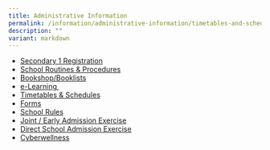 ```yaml
---
title: Administrative Information
permalink: /information/administrative-information/timetables-and-schedules/classtime-table/
description: ""
variant: markdown
---
```

<ul>
<li><a href="/information/administrative-information/secondary-1-registration">Secondary 1 Registration</a></li>
<li><a href="/information/administrative-information/school-routines-n-procedures">School Routines &amp; Procedures</a></li>
<li><a href="/information/administrative-information/bookshop-booklists">Bookshop/Booklists</a></li>
<li><a href="/information/administrative-information/e-learning">e-Learning&nbsp;</a></li>
<li><a href="/information/administrative-information/timetables-n-schedules/classtime-table">Timetables &amp; Schedules</a></li>
<li><a href="/information/administrative-information/forms">Forms</a></li>
<li><a href="/files/School_Rules_2016_upd_Oct_2015.pdf">School Rules</a></li>
<li><a href="/information/administrative-information/joint-early-admission-exercise">Joint / Early Admission Exercise</a></li>
<li><a href="/information/administrative-information/direct-school-admission-exercise">Direct School Admission Exercise</a></li>
<li><a href="/information/administrative-information/cyberwellness">Cyberwellness</a></li>
</ul>